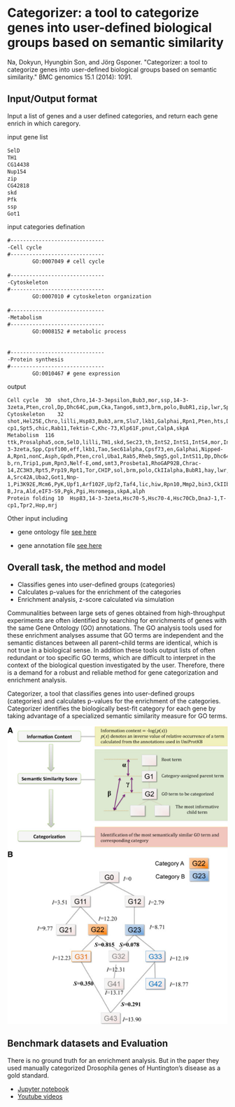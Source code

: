 # Categorizer: a tool to categorize genes into user-defined biological groups based on semantic similarity

Na, Dokyun, Hyungbin Son, and Jörg Gsponer. "Categorizer: a tool to categorize genes into user-defined biological groups based on semantic similarity." BMC genomics 15.1 (2014): 1091.

## Input/Output format 
Input a list of genes and a user defined categories, and return each gene enrich in which caregory.

input gene list 

~~~
SelD
TH1
CG14438
Nup154
zip
CG42818
skd
Pfk
ssp
Got1
~~~
input categories defination 

~~~
#------------------------------
-Cell cycle
#------------------------------
        GO:0007049 # cell cycle

#------------------------------
-Cytoskeleton
#------------------------------
        GO:0007010 # cytoskeleton organization

#------------------------------
-Metabolism
#------------------------------
        GO:0008152 # metabolic process


#------------------------------
-Protein synthesis
#------------------------------
        GO:0010467 # gene expression
~~~

output

~~~
Cell cycle	30	shot,Chro,14-3-3epsilon,Bub3,mor,ssp,14-3-3zeta,Pten,crol,Dp,Dhc64C,pum,Cka,Tango6,smt3,brm,polo,BubR1,zip,lwr,Spt5,Sin3A,nej,p53,pzg,Klp61F,Aos1,Ald,skpA,alph
Cytoskeleton	32	shot,Hel25E,Chro,lilli,Hsp83,Bub3,arm,Slu7,lkb1,Galphai,Rpn1,Pten,hts,Dhc64C,Pi3K68D,smt3,Atx2,vib,polo,BubR1,LamC,zip,T-cp1,Spt5,chic,Rab11,Tektin-C,Khc-73,Klp61F,pnut,CalpA,skpA
Metabolism	116	ttk,Prosalpha5,ocm,SelD,lilli,TH1,skd,Sec23,th,IntS2,IntS1,IntS4,mor,IntS9,IntS8,ssp,arm,Akt1,Hmgcr,faf,Pdsw,14-3-3zeta,Spp,Cpsf100,eff,lkb1,Tao,Sec61alpha,Cpsf73,en,Galphai,Nipped-A,Rpn1,nonC,Asph,Gpdh,Pten,crol,Uba1,Rab5,Rheb,Smg5,gol,IntS11,Dp,Dhc64C,Pi3K68D,e(y)1,ATPsyn-b,rn,Trip1,pum,Rpn3,Nelf-E,omd,smt3,Prosbeta1,RhoGAP92B,Chrac-14,ZC3H3,Rpt5,Prp19,Rpt1,Tor,CHIP,sol,brm,polo,CkIIalpha,BubR1,hay,lwr,Pfk,Sir2,Eip75B,Spt5,Sin3A,nej,Mlf,Rpd3,p53,Nelf-A,Src42A,Uba2,Got1,Nnp-1,Pi3K92E,Mcm6,PyK,Upf1,Arf102F,Upf2,Taf4,lic,hiw,Rpn10,Mmp2,bin3,CkIIbeta,betaTub56D,Aos1,Mef2,Hsf,Rtc1,pnut,defl,CalpA,NELF-B,Jra,Ald,eIF3-S9,Pgk,Pgi,Hsromega,skpA,alph
Protein folding	10	Hsp83,14-3-3zeta,Hsc70-5,Hsc70-4,Hsc70Cb,DnaJ-1,T-cp1,Tpr2,Hop,mrj
~~~

Other input including 

* gene ontology file [see here](http://geneontology.org/docs/ontology-documentation/)

* gene annotation file [see here](http://geneontology.org/docs/go-annotations/)



## Overall task, the method and model


* Classifies genes into user-defined groups (categories) 
* Calculates p-values for the enrichment of the categories
* Enrichment analysis, z-score calculated via simulation

Communalities between large sets of genes obtained from high-throughput experiments are often identified by searching for enrichments of genes with the same Gene Ontology (GO) annotations. The GO analysis tools used for these enrichment analyses assume that GO terms are independent and the semantic distances between all parent–child terms are identical, which is not true in a biological sense. In addition these tools output lists of often redundant or too specific GO terms, which are difficult to interpret in the context of the biological question investigated by the user. Therefore, there is a demand for a robust and reliable method for gene categorization and enrichment analysis.

Categorizer, a tool that classifies genes into user-defined groups (categories) and calculates p-values for the enrichment of the categories. Categorizer identifies the biologically best-fit category for each gene by taking advantage of a specialized semantic similarity measure for GO terms. 

![](./pic/pic.png)
## Benchmark datasets and Evaluation
There is no ground truth for an enrichment analysis. But in the paper they used manually categorized Drosophila genes of Huntington’s disease as a gold standard.


* [Jupyter notebook ](./demo.ipynb)
* [Youtube videos](https://youtu.be/BDbLFK3yiMk)

